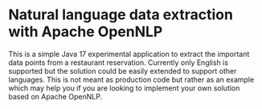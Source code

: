 # Natural language data extraction with Apache OpenNLP 

This is a simple Java 17 experimental application to extract the important data points from a restaurant reservation.
Currently only English is supported but the solution could be easily extended to support other languages.
This is not meant as production code but rather as an example which may help you if you are looking to implement your own solution based on Apache OpenNLP.



